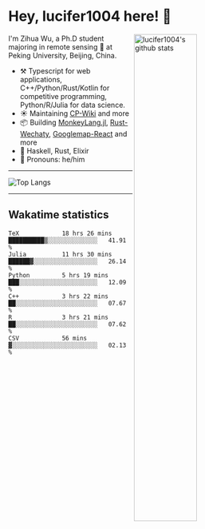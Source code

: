# Hey, lucifer1004 here! :wave:

<img width="50%" align="right" alt="lucifer1004's github stats" src="https://github-readme-stats.vercel.app/api?username=lucifer1004&show_icons=true">

I'm Zihua Wu, a Ph.D student majoring in remote sensing :satellite: at Peking University, Beijing, China.

- :hammer_and_pick: Typescript for web applications, C++/Python/Rust/Kotlin for competitive programming, Python/R/Julia for data science.
- :sunny: Maintaining [CP-Wiki](https://cp-wiki.vercel.app) and more 
- :package: Building [MonkeyLang.jl](https://github.com/lucifer1004/MonkeyLang.jl), [Rust-Wechaty](https://github.com/wechaty/rust-wechaty), [Googlemap-React](https://github.com/googlemap-react/googlemap-react) and more
- :seedling: Haskell, Rust, Elixir
- :man: Pronouns: he/him

---

![Top Langs](https://github-readme-stats.vercel.app/api/top-langs/?username=lucifer1004&layout=compact)

---

## Wakatime statistics

<!--START_SECTION:waka-->

```text
TeX            18 hrs 26 mins  ██████████▒░░░░░░░░░░░░░░   41.91 %
Julia          11 hrs 30 mins  ██████▓░░░░░░░░░░░░░░░░░░   26.14 %
Python         5 hrs 19 mins   ███░░░░░░░░░░░░░░░░░░░░░░   12.09 %
C++            3 hrs 22 mins   ██░░░░░░░░░░░░░░░░░░░░░░░   07.67 %
R              3 hrs 21 mins   ██░░░░░░░░░░░░░░░░░░░░░░░   07.62 %
CSV            56 mins         ▓░░░░░░░░░░░░░░░░░░░░░░░░   02.13 %
```

<!--END_SECTION:waka-->
